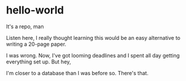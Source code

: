 # hello-world
It's a repo, man

Listen here, I really thought learning this would be an easy alternative to writing a 20-page paper.

I was wrong. Now, I've got looming deadlines and I spent all day getting everything set up. But hey,

I'm closer to a database than I was before so. There's that.
